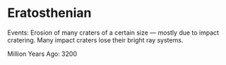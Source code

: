 # Eratosthenian

Events: Erosion of many craters of a certain size — mostly due to impact cratering. Many impact craters lose their bright ray systems.

Million Years Ago: 3200

